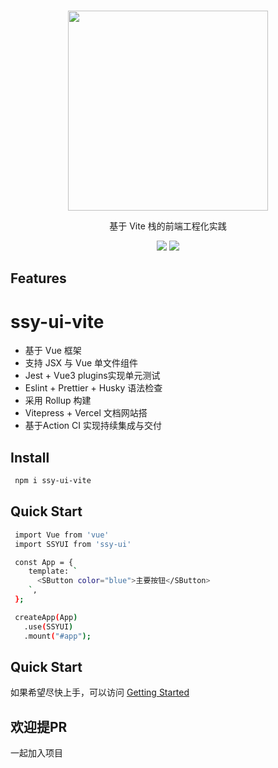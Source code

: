 
<!--
 * @Author: ycshang
 * @Date: 2023-01-09 16:10:20
 * @LastEditors: ycshang
-->
<br>
<p align="center">
<img src="https://cdn.staticaly.com/gh/ycshang123/image-hosting@master/github_logo.1j9kvv7t60io.webp" style="width:320px;" />
</p>
<p align="center">
  基于 Vite 栈的前端工程化实践
</p>

<p align="center">
<img src="https://img.shields.io/github/license/ycshang123/ssy-ui-vite?color=%23b2ebf2&style=plastic">
<a href="https://codecov.io/github/ycshang123/ssy-ui-vite" >
<img src="https://codecov.io/github/ycshang123/ssy-ui-vite/branch/main/graph/badge.svg?token=8688BWSZCW"/>
</a>
</p>

## Features

# ssy-ui-vite

- 基于 Vue 框架
- 支持 JSX 与 Vue 单文件组件
- Jest + Vue3 plugins实现单元测试
- Eslint + Prettier + Husky 语法检查
- 采用 Rollup 构建
- Vitepress + Vercel 文档网站搭
- 基于Action CI 实现持续集成与交付

## Install

```bash
 npm i ssy-ui-vite
```

## Quick Start

```bash
 import Vue from 'vue'
 import SSYUI from 'ssy-ui'

 const App = {
    template: `
      <SButton color="blue">主要按钮</SButton>
    `,
 };

 createApp(App)
   .use(SSYUI)
   .mount("#app");
```

## Quick Start

如果希望尽快上手，可以访问 [Getting Started](https://ycshang-ui-vite.vercel.app/)

## 欢迎提PR

一起加入项目


